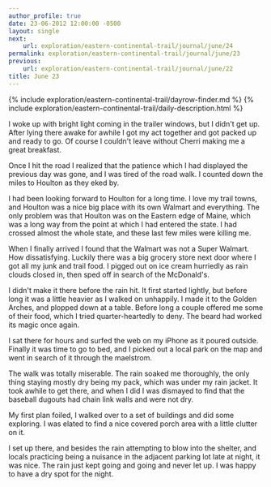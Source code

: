 ```yaml
---
author_profile: true
date: 23-06-2012 12:00:00 -0500
layout: single
next:
    url: exploration/eastern-continental-trail/journal/june/24
permalink: exploration/eastern-continental-trail/journal/june/23
previous:
    url: exploration/eastern-continental-trail/journal/june/22
title: June 23
---
```

{% include exploration/eastern-continental-trail/dayrow-finder.md %}
{% include exploration/eastern-continental-trail/daily-description.html %}

I woke up with bright light coming in the trailer windows, but I didn't get up. After lying there awake for awhile I got my act together and got packed up and ready to go. Of course I couldn't leave without Cherri making me a great breakfast.

Once I hit the road I realized that the patience which I had displayed the previous day was gone, and I was tired of the road walk. I counted down the miles to Houlton as they eked by.

I had been looking forward to Houlton for a long time. I love my trail towns, and Houlton was a nice big place with its own Walmart and everything. The only problem was that Houlton was on the Eastern edge of Maine, which was a long way from the point at which I had entered the state. I had crossed almost the whole state, and these last few miles were killing me.

When I finally arrived I found that the Walmart was not a Super Walmart. How dissatisfying. Luckily there was a big grocery store next door where I got all my junk and trail food. I pigged out on ice cream hurriedly as rain clouds closed in, then sped off in search of the McDonald's.

I didn't make it there before the rain hit. It first started lightly, but before long it was a little heavier as I walked on unhappily. I made it to the Golden Arches, and plopped down at a table. Before long a couple offered me some of their food, which I tried quarter-heartedly to deny. The beard had worked its magic once again.

I sat there for hours and surfed the web on my iPhone as it poured outside. Finally it was time to go to bed, and I picked out a local park on the map and went in search of it through the maelstrom.

The walk was totally miserable. The rain soaked me thoroughly, the only thing staying mostly dry being my pack, which was under my rain jacket. It took awhile to get there, and when I did I was dismayed to find that the baseball dugouts had chain link walls and were not dry.

My first plan foiled, I walked over to a set of buildings and did some exploring. I was elated to find a nice covered porch area with a little clutter on it.

I set up there, and besides the rain attempting to blow into the shelter, and locals practicing being a nuisance in the adjacent parking lot late at night, it was nice. The rain just kept going and going and never let up. I was happy to have a dry spot for the night.